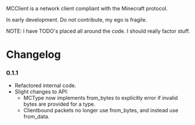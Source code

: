 MCClient is a network client compliant with the Minecraft protocol.

In early development. Do not contribute, my ego is fragile.

NOTE: I have TODO's placed all around the code. I should really factor stuff.

# Changelog
### 0.1.1
- Refactored internal code.
- Slight changes to API:
  - MCType now implements from_bytes to explicitly error if invalid bytes are provided for a type.
  - Clientbound packets no longer use from_bytes, and instead use from_data.